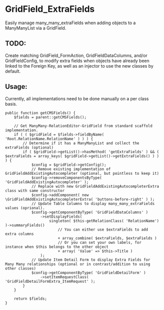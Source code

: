 # GridField_ExtraFields
Easily manage many_many_extraFields when adding objects to a ManyManyList via a GridField.

## TODO:
Create matching GridField_FormAction, GridFieldDataColumns, and/or GridFieldConfig,
to modify extra fields when objects have already been linked to the Foreign Key, as
well as an injector to use the new classes by default.

## Usage:
Currently, all implementations need to be done manually on a per class basis.

    public function getCMSFields() {
        $fields = parent::getCMSFields();
        
        // Get ManyMany-RelationEditor-GridField from standard scaffold implementation.
        if ( ( $gridField = $fields->fieldByName( 'Root.RelationName.RelationName' ) ) ) {
            // Determine if it has a ManyManyList and collect the extraFields (optional)
            if ( $gridField->getList()->hasMethod( 'getExtraFields' ) && ( $extraFields = array_keys( $gridField->getList()->getExtraFields() ) ) ) {
                $config = $gridField->getConfig();
                // Remove existing implementation of GridFieldAddExistingAutocompleter (optional, but pointless to keep it)
                $config->removeComponentsByType( 'GridFieldAddExistingAutocompleter' );
                // Replace with new GridFieldAddExistingAutocompleterExtra class with same constructor
                $config->addComponent( new \GridFieldAddExistingAutocompleterExtra( 'buttons-before-right' ) );
                // Update Table Columns to display many_many_extraFields values (oprional).
                $config->getComponentByType( 'GridFieldDataColumns' )
                    ->setDisplayFields(
                        singleton( $this-getRelationClass( 'RelationName') )->summaryFields()
                            // You can either use $extraFields to add extra columns
                            + array_combine( $extraFields, $extraFields )
                            // Or you can set your own labels, for instance when $this belongs to the other object
                            + array( 'Value' => $this->Title )
                    );
                // Update Item Detail Form to display Extra Fields for Many Many relationships (optional or in contrast/addition to using other classes)
                $config->getComponentByType( 'GridFieldDetailForm' )
                    ->setItemRequestClass( 'GridFieldDetailFormExtra_ItemRequest' );
            }
        }
        
        return $fields;
    }

